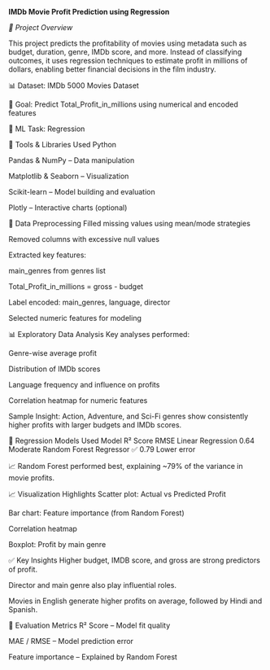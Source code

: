 **IMDb Movie Profit Prediction using Regression**

*📌 Project Overview*

This project predicts the profitability of movies using metadata such as budget, duration, genre, IMDb score, and more. Instead of classifying outcomes, it uses regression techniques to estimate profit in millions of dollars, enabling better financial decisions in the film industry.

📊 Dataset: IMDb 5000 Movies Dataset

🎯 Goal: Predict Total_Profit_in_millions using numerical and encoded features

🧠 ML Task: Regression

🧰 Tools & Libraries Used
Python

Pandas & NumPy – Data manipulation

Matplotlib & Seaborn – Visualization

Scikit-learn – Model building and evaluation

Plotly – Interactive charts (optional)

🔧 Data Preprocessing
Filled missing values using mean/mode strategies

Removed columns with excessive null values

Extracted key features:

main_genres from genres list

Total_Profit_in_millions = gross - budget

Label encoded: main_genres, language, director

Selected numeric features for modeling

📊 Exploratory Data Analysis
Key analyses performed:

Genre-wise average profit

Distribution of IMDb scores

Language frequency and influence on profits

Correlation heatmap for numeric features

Sample Insight: Action, Adventure, and Sci-Fi genres show consistently higher profits with larger budgets and IMDb scores.

🧠 Regression Models Used
Model	R² Score	RMSE
Linear Regression	0.64	Moderate
Random Forest Regressor ✅	0.79	Lower error

📈 Random Forest performed best, explaining ~79% of the variance in movie profits.

📈 Visualization Highlights
Scatter plot: Actual vs Predicted Profit

Bar chart: Feature importance (from Random Forest)

Correlation heatmap

Boxplot: Profit by main genre

✅ Key Insights
Higher budget, IMDB score, and gross are strong predictors of profit.

Director and main genre also play influential roles.

Movies in English generate higher profits on average, followed by Hindi and Spanish.

🧪 Evaluation Metrics
R² Score – Model fit quality

MAE / RMSE – Model prediction error

Feature importance – Explained by Random Forest

